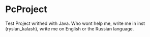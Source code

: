 # PcProject
Test Project writhed with Java. Who wont help me, write me in inst (ryslan_kalash), write me on English or the Russian language. 
